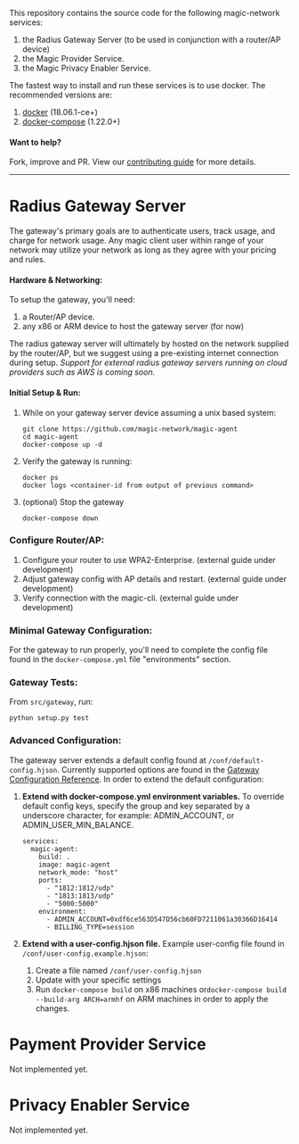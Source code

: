 This repository contains the source code for the following magic-network services:

1. the Radius Gateway Server (to be used in conjunction with a router/AP device)
1. the Magic Provider Service.
1. the Magic Privacy Enabler Service.

The fastest way to install and run these services is to use docker.  The recommended versions are: 
1. [docker](https://www.docker.com/get-started) (18.06.1-ce+)
1. [docker-compose](https://docs.docker.com/compose/install/) (1.22.0+)

#### Want to help?
Fork, improve and PR. View our [contributing guide](https://github.com/magic-network/magic-agent/blob/master/CONTRIBUTING.md) 
for more details.

---

# Radius Gateway Server    

The gateway's primary goals are to authenticate users, track usage, and charge for network usage. Any magic client user 
within range of your network may utilize your network as long as they agree with your pricing and rules.

#### Hardware & Networking:

To setup the gateway, you'll need:

1. a Router/AP device.
1. any x86 or ARM device to host the gateway server (for now)

The radius gateway server will ultimately by hosted on the network supplied by the router/AP, but we suggest 
using a pre-existing internet connection during setup. *Support for external radius gateway servers running on cloud providers such as AWS is
coming soon.*

#### Initial Setup & Run:

1. While on your gateway server device assuming a unix based system:
    ```
    git clone https://github.com/magic-network/magic-agent
    cd magic-agent
    docker-compose up -d
    ```

1. Verify the gateway is running:
    ```
    docker ps
    docker logs <container-id from output of previous command>
    ```
    
1. (optional) Stop the gateway
    ```
    docker-compose down
    ```

### Configure Router/AP:
1. Configure your router to use WPA2-Enterprise. (external guide under development)
1. Adjust gateway config with AP details and restart. (external guide under development)
1. Verify connection with the magic-cli. (external guide under development)

### Minimal Gateway Configuration:
For the gateway to run properly, you'll need to complete the config file found in the `docker-compose.yml` file 
"environments" section.

### Gateway Tests:
From `src/gateway`, run: 
```
python setup.py test
``` 

### Advanced Configuration:

The gateway server extends a default config found at `/conf/default-config.hjson`. Currently
supported options are found in the [Gateway Configuration Reference](https://www.youtube.com/watch?v=dQw4w9WgXcQ). In order 
to extend the default configuration:

1. **Extend with docker-compose.yml environment variables.** To override default config keys, specify the 
group and key separated by a underscore character, for example: ADMIN_ACCOUNT, or ADMIN_USER_MIN_BALANCE.
    ```
    services:
      magic-agent:
        build: .
        image: magic-agent
        network_mode: "host"
        ports:
          - "1812:1812/udp"
          - "1813:1813/udp"
          - "5000:5000"
        environment:
          - ADMIN_ACCOUNT=0xdf6ce563D547D56cb60FD7211061a30366D16414
          - BILLING_TYPE=session
    ```

1. **Extend with a user-config.hjson file.** Example user-config file found in `/conf/user-config.example.hjson`:

    1. Create a file named `/conf/user-config.hjson`
    1. Update with your specific settings
    1. Run `docker-compose build` on x86 machines or`docker-compose build --build-arg ARCH=armhf` on ARM machines in order
    to apply the changes.

# Payment Provider Service
Not implemented yet.

# Privacy Enabler Service
Not implemented yet.
